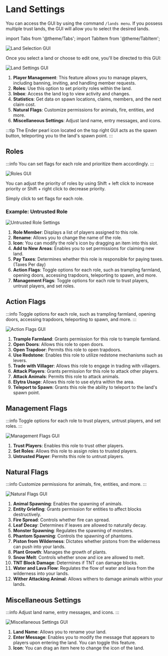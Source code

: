 ﻿# Land Settings

You can access the GUI by using the command `/lands menu`. If you possess multiple trust lands, the GUI will allow you to select the desired lands.

import Tabs from '@theme/Tabs';
import TabItem from '@theme/TabItem';

![Land Selection GUI](./img/landSetting/01landMenu.png)

Once you select a land or choose to edit one, you'll be directed to this GUI:

![Land Settings GUI](./img/landSetting/02landMenuMange.png)

1. **Player Management**: This feature allows you to manage players, including banning, inviting, and handling member requests.
2. **Roles**: Use this option to set priority roles within the land.
3. **Inbox**: Access the land log to view activity and changes.
4. **Statistics**: Get data on spawn locations, claims, members, and the next claim cost.
5. **Natural Flags**: Customize permissions for animals, fire, entities, and more.
6. **Miscellaneous Settings**: Adjust land name, entry messages, and icons.

:::tip
The Ender pearl icon located on the top right GUI acts as the spawn button, teleporting you to the land's spawn point.
:::

<Tabs>
  <TabItem value="roles" label="Roles" default>

## Roles

:::info
You can set flags for each role and prioritize them accordingly.
:::

![Roles GUI](./img/landSetting/roles/rolesGUI.png)

You can adjust the priority of roles by using Shift + left click to increase priority or Shift + right click to decrease priority.

Simply click to set flags for each role.

### Example: Untrusted Role

![Untrusted Role Settings](./img/landSetting/roles/untrustRole.png)

1. **Role Member**: Displays a list of players assigned to this role.
2. **Rename**: Allows you to change the name of the role.
3. **Icon**: You can modify the role's icon by dragging an item into this slot.
4. **Add to New Areas**: Enables you to set permissions for claiming new land.
5. **Pay Taxes**: Determines whether this role is responsible for paying taxes. (Taxes Per day)
6. **Action Flags**: Toggle options for each role, such as trampling farmland, opening doors, accessing trapdoors, teleporting to spawn, and more.
7. **Management Flags**: Toggle options for each role to trust players, untrust players, and set roles.

  </TabItem>
  <TabItem value="action-flags" label="Action Flags">

## Action Flags

:::info
Toggle options for each role, such as trampling farmland, opening doors, accessing trapdoors, teleporting to spawn, and more.
:::

![Action Flags GUI](./img/landSetting/roles/actionFlagGUI.png)

1. **Trample Farmland**: Grants permission for this role to trample farmland.
2. **Open Doors**: Allows this role to open doors.
3. **Open Trapdoor**: Permits this role to open trapdoors.
4. **Use Redstone**: Enables this role to utilize redstone mechanisms such as levers.
5. **Trade with Villager**: Allows this role to engage in trading with villagers.
6. **Attack Players**: Grants permission for this role to attack other players.
7. **Attack Animals**: Permits this role to attack animals.
8. **Elytra Usage**: Allows this role to use elytra within the area.
9. **Teleport to Spawn**: Grants this role the ability to teleport to the land's spawn point.

  </TabItem>
  <TabItem value="management-flags" label="Management Flags">

## Management Flags

:::info
Toggle options for each role to trust players, untrust players, and set roles.
:::

![Management Flags GUI](./img/landSetting/roles/managementFlagGUI.png)

1. **Trust Players**: Enables this role to trust other players.
2. **Set Roles**: Allows this role to assign roles to trusted players.
3. **Untrusted Player**: Permits this role to untrust players.

  </TabItem>
  <TabItem value="natural-flags" label="Natural Flags">

## Natural Flags

:::info
Customize permissions for animals, fire, entities, and more.
:::

![Natural Flags GUI](./img/landSetting/naturalFlag.png)

1. **Animal Spawning**: Enables the spawning of animals.
2. **Entity Griefing**: Grants permission for entities to affect blocks destructively.
3. **Fire Spread**: Controls whether fire can spread.
4. **Leaf Decay**: Determines if leaves are allowed to naturally decay.
5. **Monster Spawning**: Regulates the spawning of monsters.
6. **Phantom Spawning**: Controls the spawning of phantoms.
7. **Piston from Wilderness**: Dictates whether pistons from the wilderness can push into your lands.
8. **Plant Growth**: Manages the growth of plants.
9. **Snow Melt**: Controls whether snow and ice are allowed to melt.
10. **TNT Block Damage**: Determines if TNT can damage blocks.
11. **Water and Lava Flow**: Regulates the flow of water and lava from the wilderness into your lands.
12. **Wither Attacking Animal**: Allows withers to damage animals within your lands.

  </TabItem>
  <TabItem value="misc-settings" label="Miscellaneous Settings">

## Miscellaneous Settings

:::info
Adjust land name, entry messages, and icons.
:::

![Miscellaneous Settings GUI](./img/landSetting/miscellaneousSettingGUI.png)

1. **Land Name**: Allows you to rename your land.
2. **Enter Message**: Enables you to modify the message that appears to players upon entering the land. You can toggle this feature.
3. **Icon**: You can drag an item here to change the icon of the land.

  </TabItem>
</Tabs>